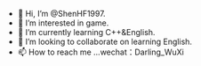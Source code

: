 - 👋 Hi, I’m @ShenHF1997.
- 👀 I’m interested in game.
- 🌱 I’m currently learning C++&English.
- 💞️ I’m looking to collaborate on learning English.
- 📫 How to reach me ...wechat：Darling_WuXi

<!---
ShenHF1997/ShenHF1997 is a ✨ special ✨ repository because its `README.md` (this file) appears on your GitHub profile.
You can click the Preview link to take a look at your changes.
--->
